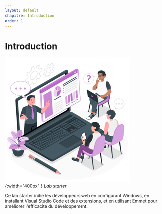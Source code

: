 ```yaml
---
layout: default
chapitre: Introduction
order: 1
---
```


# Introduction
![Introduction](./images/introduction.png){:width="400px" }
*Lab starter*

<!-- note -->
Ce lab starter initie les développeurs web en configurant Windows, en installant Visual Studio Code et des extensions, et en utilisant Emmet pour améliorer l'efficacité du développement.

<!-- new slide -->